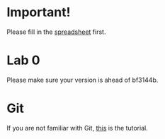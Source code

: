 # Important!
Please fill in the [spreadsheet](https://docs.google.com/forms/d/1pCNh91GmQOdh60O4TfHXzWwXhVPdmZKGN9Du7-75SyE/viewform) first.

# Lab 0
Please make sure your version is ahead of bf3144b.

# Git
If you are not familiar with Git, [this](http://backlogtool.com/git-guide/tw/intro/intro1_1.html) is the tutorial.
